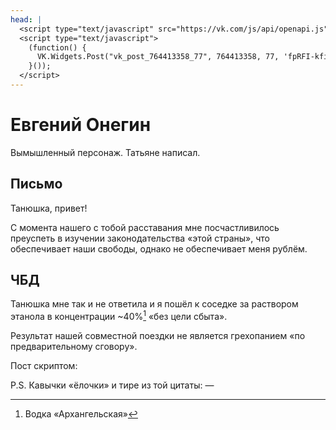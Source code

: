 ```yaml
---
head: |
  <script type="text/javascript" src="https://vk.com/js/api/openapi.js"></script>
  <script type="text/javascript">
    (function() {
      VK.Widgets.Post("vk_post_764413358_77", 764413358, 77, 'fpRFI-kfiu5p25gaOQX_VkbTbDFe');
    }());
  </script>
---
```


Евгений Онегин
==============

Вымышленный персонаж. Татьяне написал.

Письмо
------

Танюшка, привет!

С момента нашего с тобой расставания мне посчастливилось преуспеть в изучении законодательства «этой страны», что обеспечивает наши свободы, однако не обеспечивает меня рублём.

ЧБД
---

Танюшка мне так и не ответила и я пошёл к соседке за раствором этанола в концентрации ~40%[^eth] «без цели сбыта».

Результат нашей совместной поездки не является грехопанием «по предварительному сговору».

[^eth]: Водка «Архангельская»

Пост скриптом:

<div id="vk_post_764413358_77"></div>

P.S. Кавычки «ёлочки» и тире из той цитаты: &mdash;
